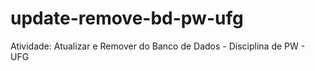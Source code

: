 # update-remove-bd-pw-ufg
Atividade: Atualizar e Remover do Banco de Dados - Disciplina de PW - UFG
